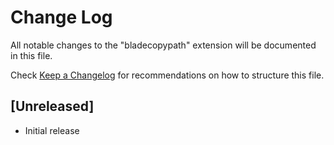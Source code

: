 # Change Log

All notable changes to the "bladecopypath" extension will be documented in this file.

Check [Keep a Changelog](http://keepachangelog.com/) for recommendations on how to structure this file.

## [Unreleased]

- Initial release